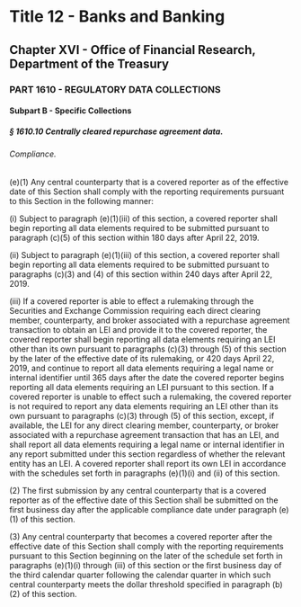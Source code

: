 
# Title 12 - Banks and Banking
## Chapter XVI - Office of Financial Research, Department of the Treasury
### PART 1610 - REGULATORY DATA COLLECTIONS
#### Subpart B - Specific Collections
##### § 1610.10 Centrally cleared repurchase agreement data.
###### Compliance.

(e)(1) Any central counterparty that is a covered reporter as of the effective date of this Section shall comply with the reporting requirements pursuant to this Section in the following manner:

(i) Subject to paragraph (e)(1)(iii) of this section, a covered reporter shall begin reporting all data elements required to be submitted pursuant to paragraph (c)(5) of this section within 180 days after April 22, 2019.

(ii) Subject to paragraph (e)(1)(iii) of this section, a covered reporter shall begin reporting all data elements required to be submitted pursuant to paragraphs (c)(3) and (4) of this section within 240 days after April 22, 2019.

(iii) If a covered reporter is able to effect a rulemaking through the Securities and Exchange Commission requiring each direct clearing member, counterparty, and broker associated with a repurchase agreement transaction to obtain an LEI and provide it to the covered reporter, the covered reporter shall begin reporting all data elements requiring an LEI other than its own pursuant to paragraphs (c)(3) through (5) of this section by the later of the effective date of its rulemaking, or 420 days April 22, 2019, and continue to report all data elements requiring a legal name or internal identifier until 365 days after the date the covered reporter begins reporting all data elements requiring an LEI pursuant to this section. If a covered reporter is unable to effect such a rulemaking, the covered reporter is not required to report any data elements requiring an LEI other than its own pursuant to paragraphs (c)(3) through (5) of this section, except, if available, the LEI for any direct clearing member, counterparty, or broker associated with a repurchase agreement transaction that has an LEI, and shall report all data elements requiring a legal name or internal identifier in any report submitted under this section regardless of whether the relevant entity has an LEI. A covered reporter shall report its own LEI in accordance with the schedules set forth in paragraphs (e)(1)(i) and (ii) of this section.

(2) The first submission by any central counterparty that is a covered reporter as of the effective date of this Section shall be submitted on the first business day after the applicable compliance date under paragraph (e)(1) of this section.

(3) Any central counterparty that becomes a covered reporter after the effective date of this Section shall comply with the reporting requirements pursuant to this Section beginning on the later of the schedule set forth in paragraphs (e)(1)(i) through (iii) of this section or the first business day of the third calendar quarter following the calendar quarter in which such central counterparty meets the dollar threshold specified in paragraph (b)(2) of this section.
